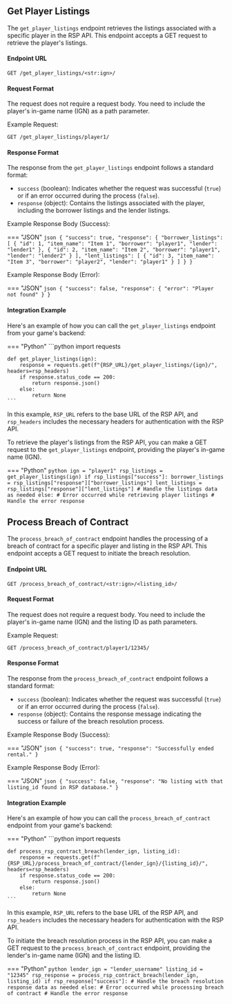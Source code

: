 ## Get Player Listings

The `get_player_listings` endpoint retrieves the listings associated with a specific player in the RSP API. This endpoint accepts a GET request to retrieve the player's listings.

#### Endpoint URL

```
GET /get_player_listings/<str:ign>/
```

#### Request Format

The request does not require a request body. You need to include the player's in-game name (IGN) as a path parameter.

Example Request:

```
GET /get_player_listings/player1/
```

#### Response Format

The response from the `get_player_listings` endpoint follows a standard format:

- `success` (boolean): Indicates whether the request was successful (`true`) or if an error occurred during the process (`false`).
- `response` (object): Contains the listings associated with the player, including the borrower listings and the lender listings.

Example Response Body (Success):

=== "JSON"
    ```json
    {
        "success": true,
        "response": {
            "borrower_listings": [
            {
                "id": 1,
                "item_name": "Item 1",
                "borrower": "player1",
                "lender": "lender1"
            },
            {
                "id": 2,
                "item_name": "Item 2",
                "borrower": "player1",
                "lender": "lender2"
            }
            ],
            "lent_listings": [
            {
                "id": 3,
                "item_name": "Item 3",
                "borrower": "player2",
                "lender": "player1"
            }
            ]
        }
    }
    ```

Example Response Body (Error):

=== "JSON"
    ```json
    {
        "success": false,
        "response": {
            "error": "Player not found"
        }
    }
    ```

#### Integration Example

Here's an example of how you can call the `get_player_listings` endpoint from your game's backend:

=== "Python"
    ```python
    import requests

    def get_player_listings(ign):
        response = requests.get(f"{RSP_URL}/get_player_listings/{ign}/", headers=rsp_headers)
        if response.status_code == 200:
            return response.json()
        else:
            return None
    ```

In this example, `RSP_URL` refers to the base URL of the RSP API, and `rsp_headers` includes the necessary headers for authentication with the RSP API.

To retrieve the player's listings from the RSP API, you can make a GET request to the `get_player_listings` endpoint, providing the player's in-game name (IGN).

=== "Python"
    ```python
    ign = "player1"
    rsp_listings = get_player_listings(ign)
    if rsp_listings["success"]:
        borrower_listings = rsp_listings["response"]["borrower_listings"]
        lent_listings = rsp_listings["response"]["lent_listings"]
        # Handle the listings data as needed
    else:
        # Error occurred while retrieving player listings
        # Handle the error response
    ```

## Process Breach of Contract

The `process_breach_of_contract` endpoint handles the processing of a breach of contract for a specific player and listing in the RSP API. This endpoint accepts a GET request to initiate the breach resolution.

#### Endpoint URL

```
GET /process_breach_of_contract/<str:ign>/<listing_id>/
```

#### Request Format

The request does not require a request body. You need to include the player's in-game name (IGN) and the listing ID as path parameters.

Example Request:

```
GET /process_breach_of_contract/player1/12345/
```

#### Response Format

The response from the `process_breach_of_contract` endpoint follows a standard format:

- `success` (boolean): Indicates whether the request was successful (`true`) or if an error occurred during the process (`false`).
- `response` (object): Contains the response message indicating the success or failure of the breach resolution process.

Example Response Body (Success):

=== "JSON"
    ```json
    {
        "success": true,
        "response": "Successfully ended rental."
    }
    ```

Example Response Body (Error):

=== "JSON"
    ```json
    {
        "success": false,
        "response": "No listing with that listing_id found in RSP database."
    }
    ```

#### Integration Example

Here's an example of how you can call the `process_breach_of_contract` endpoint from your game's backend:

=== "Python"
    ```python
    import requests

    def process_rsp_contract_breach(lender_ign, listing_id):
        response = requests.get(f"{RSP_URL}/process_breach_of_contract/{lender_ign}/{listing_id}/", headers=rsp_headers)
        if response.status_code == 200:
            return response.json()
        else:
            return None
    ```

In this example, `RSP_URL` refers to the base URL of the RSP API, and `rsp_headers` includes the necessary headers for authentication with the RSP API.

To initiate the breach resolution process in the RSP API, you can make a GET request to the `process_breach_of_contract` endpoint, providing the lender's in-game name (IGN) and the listing ID.

=== "Python"
    ```python
    lender_ign = "lender_username"
    listing_id = "12345"
    rsp_response = process_rsp_contract_breach(lender_ign, listing_id)
    if rsp_response["success"]:
        # Handle the breach resolution response data as needed
    else:
        # Error occurred while processing breach of contract
        # Handle the error response
    ```